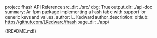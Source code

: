 project: fhash API Reference
src_dir: ./src/
dbg: True
output_dir: ./api-doc
summary: An fpm package implementing a hash table with support for generic keys and values.
author: L. Kedward
author_description: 
github: https://github.com/LKedward/fhash
page_dir: ./app/

{!README.md!}